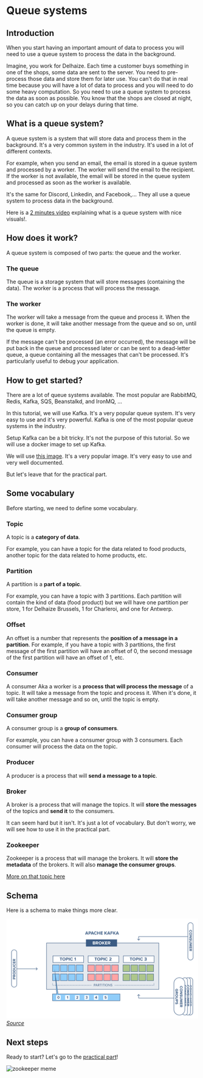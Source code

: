 # Queue systems


## Introduction

When you start having an important amount of data to process you will need to use a queue system to process the data in the background.

Imagine, you work for Delhaize. Each time a customer buys something in one of the shops, some data are sent to the server. You need to pre-process those data and store them for later use. You can't do that in real time because you will have a lot of data to process and you will need to do some heavy computation. So you need to use a queue system to process the data as soon as possible. You know that the shops are closed at night, so you can catch up on your delays during that time.


## What is a queue system?

A queue system is a system that will store data and process them in the background. It's a very common system in the industry. It's used in a lot of different contexts. 

For example, when you send an email, the email is stored in a queue system and processed by a worker. The worker will send the email to the recipient. If the worker is not available, the email will be stored in the queue system and processed as soon as the worker is available.

It's the same for Discord, Linkedin, and Facebook,... They all use a queue system to process data in the background.

Here is a [2 minutes video](https://www.youtube.com/watch?v=uvb00oaa3k8) explaining what is a queue system with nice visuals!.


## How does it work?

A queue system is composed of two parts: the queue and the worker.

### The queue
The queue is a storage system that will store messages (containing the data). The worker is a process that will process the message. 

### The worker
The worker will take a message from the queue and process it. When the worker is done, it will take another message from the queue and so on, until the queue is empty.

If the message can't be processed (an error occurred), the message will be put back in the queue and processed later or can be sent to a dead-letter queue, a queue containing all the messages that can't be processed. It's particularly useful to debug your application.


## How to get started?

There are a lot of queue systems available. The most popular are RabbitMQ, Redis, Kafka, SQS, Beanstalkd, and IronMQ, ...

In this tutorial, we will use Kafka. It's a very popular queue system. It's very easy to use and it's very powerful. Kafka is one of the most popular queue systems in the industry.

Setup Kafka can be a bit tricky. It's not the purpose of this tutorial. So we will use a docker image to set up Kafka.

We will use [this image](https://hub.docker.com/r/bitnami/kafka). It's a very popular image. It's very easy to use and very well documented.

But let's leave that for the practical part.

## Some vocabulary

Before starting, we need to define some vocabulary.

### Topic

A topic is a **category of data**. 

For example, you can have a topic for the data related to food products, another topic for the data related to home products, etc.

### Partition

A partition is a **part of a topic**. 

For example, you can have a topic with 3 partitions. Each partition will contain the kind of data (food product) but we will have one partition per store, 1 for Delhaize Brussels, 1 for Charleroi, and one for Antwerp.


### Offset

An offset is a number that represents the **position of a message in a partition**. For example, if you have a topic with 3 partitions, the first message of the first partition will have an offset of 0, the second message of the first partition will have an offset of 1, etc.

### Consumer

A consumer Aka a worker is a **process that will process the message** of a topic. It will take a message from the topic and process it. When it's done, it will take another message and so on, until the topic is empty.

### Consumer group

A consumer group is a **group of consumers**. 

For example, you can have a consumer group with 3 consumers. Each consumer will process the data on the topic.


### Producer

A producer is a process that will **send a message to a topic**. 

### Broker

A broker is a process that will manage the topics. It will **store the messages** of the topics and **send it** to the consumers.

It can seem hard but it isn't. It's just a lot of vocabulary. But don't worry, we will see how to use it in the practical part.

### Zookeeper

Zookeeper is a process that will manage the brokers. It will **store the metadata** of the brokers. It will also **manage the consumer groups**.

[More on that topic here](https://www.cloudkarafka.com/blog/cloudkarafka-what-is-zookeeper.html)


## Schema
Here is a schema to make things more clear.

![schema](./assets/kafka_schema.png)
*[Source](https://www.cloudkarafka.com/blog/part1-kafka-for-beginners-what-is-apache-kafka.html)*


## Next steps
Ready to start? Let's go to the [practical part](./1.simple_practice.md)!

![zookeeper meme](https://media1.giphy.com/media/3o6ZsUUijfVikNf8Eo/giphy.gif?cid=ecf05e47hy7ujw2fzogr6bzmxd36b9rkl8soyv44h4pg4kwx&rid=giphy.gif&ct=g)
